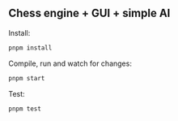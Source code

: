 ## Chess engine + GUI + simple AI


Install:

```bash
pnpm install
```


Compile, run and watch for changes:

```bash
pnpm start
```

Test:

```bash
pnpm test
```
